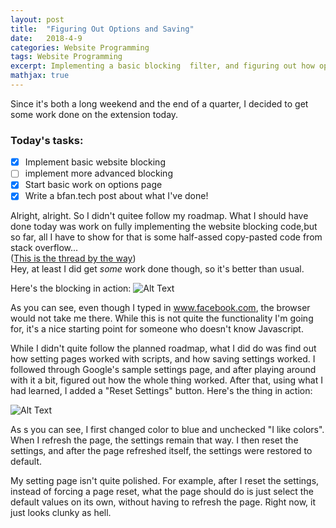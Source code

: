 ```yaml
---
layout: post
title:  "Figuring Out Options and Saving"
date:   2018-4-9
categories: Website Programming
tags: Website Programming
excerpt: Implementing a basic blocking  filter, and figuring out how option pages and saving options works.
mathjax: true
---
```


Since it's both a long weekend and the end of a quarter, I decided to get some work done on the extension today.
### Today's tasks:
- [x] Implement basic website blocking
- [ ] implement more advanced blocking
- [x] Start basic  work on options page
- [x] Write a bfan.tech post about what I've done!

Alright, alright. So I didn't quitee follow my roadmap. What I should have done today was work on fully implementing the website blocking  code,but so far, all I have to show for that is some half-assed copy-pasted code from stack overflow...\
([This is the thread by the way](https://stackoverflow.com/questions/43889727/how-do-i-block-certain-websites-with-my-chrome-extension))\
Hey, at least I did get *some* work done though,  so it's better than usual.

Here's the blocking  in action: ![Alt Text](https://thumbs.gfycat.com/MedicalMajorBlackbuck-size_restricted.gif)

As you can see, even though I typed  in www.facebook.com, the browser would not take me there. While this is not quite the functionality I'm going for, it's a nice starting  point for someone who doesn't know Javascript.

While  I didn't quite follow the planned roadmap, what I did do was find out how setting pages worked with scripts, and how saving settings worked. I followed through Google's sample settings page, and after playing around with it a bit, figured out how the whole thing worked. After that, using what I had learned, I added a "Reset Settings" button. Here's the  thing in action:

![Alt Text](https://thumbs.gfycat.com/AgileWarpedBuffalo-size_restricted.gif)

As s you can see, I first changed color to blue and unchecked "I like colors". When I refresh the page,  the settings remain that way.  I then reset the settings, and after the page refreshed itself, the settings were restored to default.

My setting page isn't quite polished. For example, after I reset the settings, instead of forcing a page reset, what the page should do is just select the default  values on its own, without having  to refresh the page. Right now, it just looks clunky as hell.